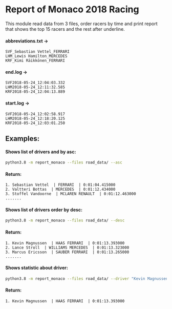 # Report of Monaco 2018 Racing
This module read data from 3 files, order racers by time and print report that shows the top 15 racers and the rest after underline.

	
#### abbreviations.txt ->
````
SVF_Sebastian Vettel_FERRARI
LHM_Lewis Hamilton_MERCEDES
KRF_Kimi Räikkönen_FERRARI
````
#### end.log ->
````
SVF2018-05-24_12:04:03.332
LHM2018-05-24_12:11:32.585
KRF2018-05-24_12:04:13.889
````

#### start.log -> 
````
SVF2018-05-24_12:02:58.917
LHM2018-05-24_12:18:20.125
KRF2018-05-24_12:03:01.250
````
## Examples:
#### Shows list of drivers and by asc:
```bash
python3.8 -m report_monaco --files road_data/ --asc
```
#### Return:
```
1. Sebastian Vettel  | FERRARI  | 0:01:04.415000
2. Valtteri Bottas  | MERCEDES  | 0:01:12.434000
3. Stoffel Vandoorne  | MCLAREN RENAULT  | 0:01:12.463000
.......
```
#### Shows list of drivers order by desc:
```bash
python3.8 -m report_monaco --files road_data/ --desc
```
#### Return:
```
1. Kevin Magnussen  | HAAS FERRARI  | 0:01:13.393000
2. Lance Stroll  | WILLIAMS MERCEDES  | 0:01:13.323000
3. Marcus Ericsson  | SAUBER FERRARI  | 0:01:13.265000
.......
```

#### Shows statistic about driver:
```bash
python3.8 -m report_monaco --files road_data/ --driver "Kevin Magnussen"
```
#### Return:
```
1. Kevin Magnussen  | HAAS FERRARI  | 0:01:13.393000
```